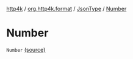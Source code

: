 [http4k](../../index.md) / [org.http4k.format](../index.md) / [JsonType](index.md) / [Number](./-number.md)

# Number

`Number` [(source)](https://github.com/http4k/http4k/blob/master/http4k-core/src/main/kotlin/org/http4k/format/Json.kt#L82)